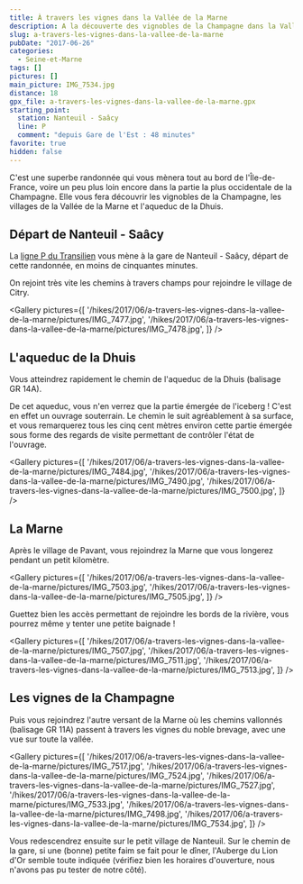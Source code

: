 ```yaml
---
title: À travers les vignes dans la Vallée de la Marne
description: A la découverte des vignobles de la Champagne dans la Vallée de la Marne en passant par l'aqueduc de la Dhuis.
slug: a-travers-les-vignes-dans-la-vallee-de-la-marne
pubDate: "2017-06-26"
categories:
  - Seine-et-Marne
tags: []
pictures: []
main_picture: IMG_7534.jpg
distance: 18
gpx_file: a-travers-les-vignes-dans-la-vallee-de-la-marne.gpx
starting_point:
  station: Nanteuil - Saâcy
  line: P
  comment: "depuis Gare de l'Est : 48 minutes"
favorite: true
hidden: false
---
```


C'est une superbe randonnée qui vous mènera tout au bord de l'Île-de-France, voire un peu plus loin encore dans la partie la plus occidentale de la Champagne. Elle vous fera découvrir les vignobles de la Champagne, les villages de la Vallée de la Marne et l'aqueduc de la Dhuis.

## Départ de Nanteuil - Saâcy

La [ligne P du Transilien](/randonnees-par-ligne/randonnees-transilien-ligne-p) vous mène à la gare de Nanteuil - Saâcy, départ de cette randonnée, en moins de cinquantes minutes.

On rejoint très vite les chemins à travers champs pour rejoindre le village de Citry.

<Gallery pictures={[
'/hikes/2017/06/a-travers-les-vignes-dans-la-vallee-de-la-marne/pictures/IMG_7477.jpg',
'/hikes/2017/06/a-travers-les-vignes-dans-la-vallee-de-la-marne/pictures/IMG_7478.jpg',
]} />

## L'aqueduc de la Dhuis

Vous atteindrez rapidement le chemin de l'aqueduc de la Dhuis (balisage GR 14A).

De cet aqueduc, vous n'en verrez que la partie émergée de l'iceberg ! C'est en effet un ouvrage souterrain. Le chemin le suit agréablement à sa surface, et vous remarquerez tous les cinq cent mètres environ cette partie émergée sous forme des regards de visite permettant de contrôler l'état de l'ouvrage.

<Gallery pictures={[
'/hikes/2017/06/a-travers-les-vignes-dans-la-vallee-de-la-marne/pictures/IMG_7484.jpg',
'/hikes/2017/06/a-travers-les-vignes-dans-la-vallee-de-la-marne/pictures/IMG_7490.jpg',
'/hikes/2017/06/a-travers-les-vignes-dans-la-vallee-de-la-marne/pictures/IMG_7500.jpg',
]} />

## La Marne

Après le village de Pavant, vous rejoindrez la Marne que vous longerez pendant un petit kilomètre.

<Gallery pictures={[
'/hikes/2017/06/a-travers-les-vignes-dans-la-vallee-de-la-marne/pictures/IMG_7503.jpg',
'/hikes/2017/06/a-travers-les-vignes-dans-la-vallee-de-la-marne/pictures/IMG_7505.jpg',
]} />

Guettez bien les accès permettant de rejoindre les bords de la rivière, vous pourrez même y tenter une petite baignade !

<Gallery pictures={[
'/hikes/2017/06/a-travers-les-vignes-dans-la-vallee-de-la-marne/pictures/IMG_7507.jpg',
'/hikes/2017/06/a-travers-les-vignes-dans-la-vallee-de-la-marne/pictures/IMG_7511.jpg',
'/hikes/2017/06/a-travers-les-vignes-dans-la-vallee-de-la-marne/pictures/IMG_7513.jpg',
]} />

## Les vignes de la Champagne

Puis vous rejoindrez l'autre versant de la Marne où les chemins vallonnés (balisage GR 11A) passent à travers les vignes du noble brevage, avec une vue sur toute la vallée.

<Gallery pictures={[
'/hikes/2017/06/a-travers-les-vignes-dans-la-vallee-de-la-marne/pictures/IMG_7517.jpg',
'/hikes/2017/06/a-travers-les-vignes-dans-la-vallee-de-la-marne/pictures/IMG_7524.jpg',
'/hikes/2017/06/a-travers-les-vignes-dans-la-vallee-de-la-marne/pictures/IMG_7527.jpg',
'/hikes/2017/06/a-travers-les-vignes-dans-la-vallee-de-la-marne/pictures/IMG_7533.jpg',
'/hikes/2017/06/a-travers-les-vignes-dans-la-vallee-de-la-marne/pictures/IMG_7498.jpg',
'/hikes/2017/06/a-travers-les-vignes-dans-la-vallee-de-la-marne/pictures/IMG_7534.jpg',
]} />

Vous redescendrez ensuite sur le petit village de Nanteuil. Sur le chemin de la gare, si une (bonne) petite faim se fait pour le dîner, l'Auberge du Lion d'Or semble toute indiquée (vérifiez bien les horaires d'ouverture, nous n'avons pas pu tester de notre côté).
